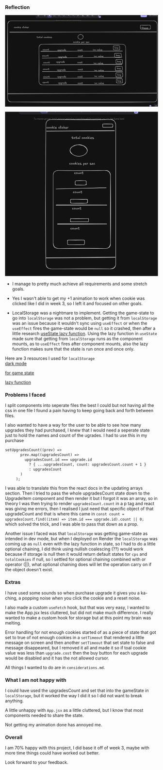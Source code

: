 ### Reflection

![wire frame large screen](<Screenshot 2025-01-26 143142.png>)

![wire frame small screen](<Screenshot 2025-01-26 143527.png>)

- I manage to pretty much achieve all requirements and some stretch goals.

- Yes I wasn't able to get my +1 animation to work when cookie was clicked like I did in week 3, so I left it and focused on other goals.

- LocalStorage was a nightmare to implement. Getting the game-state to go into `localStorage` was not a problem, but getting it from `localStorage` was an issue because it wouldn't sync using `useEffect` or when the `useEffect` fires the game-state would be `null` so it crashed, then after a little research [useState lazy function](https://www.joshwcomeau.com/react/persisting-react-state-in-localstorage/). Using the lazy function in `useState` made sure that getting from `localStorage` runs as the component mounts, as to `useEffect` fires after component mounts, also the lazy function makes sure that the state is run once and once only.

Here are 3 resources I used for `localStorage`  
 [dark mode](https://selftaughttxg.com/2023/05-23/learn-local-storage-in-react-create-a-light-and-dark-theme-switcher-application/#:~:text=Working%20with%20local%20storage%20in%20React,-To%20work%20with&text=We%20use%20the%20useState%20hook,user%20toggles%20the%20theme%20value)

[for game state](https://www.joshwcomeau.com/react/persisting-react-state-in-localstorage/)

[lazy function](https://kentcdodds.com/blog/use-state-lazy-initialization-and-function-updates)

### Problems I faced

I split components into seperate files the best I could but not having all the css in one file I found a pain having to keep going back and forth between files.

I also wanted to have a way for the user to be able to see how many upgrades they had purchased, I knew that I would need a seperate state just to hold the names and count of the ugrades. I had to use this in my purchase

```
setUpgradesCount((prev) =>
       prev.map((upgradesCount) =>
         upgradesCount.id === upgrade.id
           ? { ...upgradesCount, count: upgradesCount.count + 1 }
           : upgradesCount
       )
     );
```

I was able to translate this from the react docs in the updating arrays section. Then I tried to pass the whole upgradesCount state down to the UpgradeItem component and then render it but I forgot it was an array, so in theory I was then trying to render `upgradesCount.count` in a p tag and react was giving me errors, then I realised I just need that specific object of that upgradeCount and that is where this came in
`const count =
                upgradesCount.find((item) => item.id === upgrade.id).count || 0;
`
which solved the trick, and I was able to pass that down as a prop.

Another issue I faced was that `localStorage` was getting game-state as intended in dev mode, but when I deployed on Render the `localStorage` was coming up as `null` even with the lazy function in state, so I had to do a little optional chaining, I did think using nullish coalescing (??) would work because if storage is null then it would return default states for `cps` and `totalCookies` if null, so I settled for optional chaining combined with or operator (||), what optional chaining does will let the operation carry on if the object doesn't exist.

### Extras

I have used some sounds so when purchase upgrade it gives you a ka-ching, a popping noise when you click the cookie and a reset noise.

I also made a custom `useFetch` hook, but that was very easy, I wanted to make the App.jsx less cluttered, but did not make much difference. I really wanted to make a custom hook for storage but at this point my brain was melting.

Error handling for not enough cookies started of as a piece of state that got set to true of not enough cookies in a `setTimeout` that rendered a little message on screen and then another `setTimeout` that set state to false and message disappeared, but I removed it all and made it so if toal cookie value was less than `upgrade.cost` then the buy button for each upgrade would be disabled and it has the not allowed cursor.

All things I wanted to do are in `considerations.md`.

### What I am not happy with

I could have used the upgradesCount and set that into the gameState in `localStorage`, but it worked the way I did it so I did not want to break anything.

A little unhappy with `App.jsx` as a little cluttered, but I know that most components needed to share the state.

Not getting my animation done has annoyed me.

### Overall

I am 70% happy with this project, I did base it off of week 3, maybe with more time things could have worked out better.

Look forward to your feedback.
